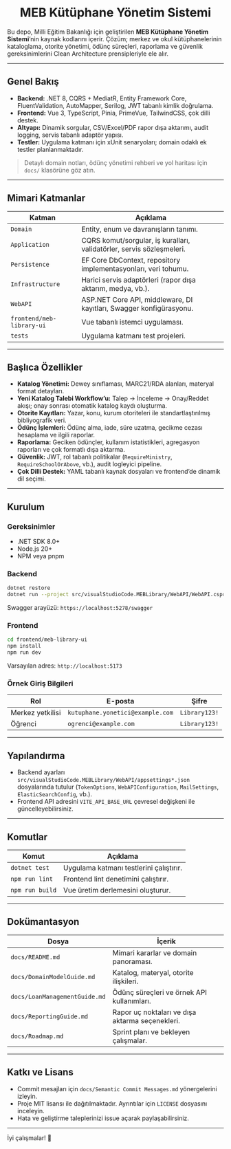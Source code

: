 <h1 align="center">MEB Kütüphane Yönetim Sistemi</h1>

Bu depo, Milli Eğitim Bakanlığı için geliştirilen **MEB Kütüphane Yönetim Sistemi**’nin kaynak kodlarını içerir. Çözüm; merkez ve okul kütüphanelerinin kataloglama, otorite yönetimi, ödünç süreçleri, raporlama ve güvenlik gereksinimlerini Clean Architecture prensipleriyle ele alır.

---

## Genel Bakış

- **Backend:** .NET 8, CQRS + MediatR, Entity Framework Core, FluentValidation, AutoMapper, Serilog, JWT tabanlı kimlik doğrulama.
- **Frontend:** Vue 3, TypeScript, Pinia, PrimeVue, TailwindCSS, çok dilli destek.
- **Altyapı:** Dinamik sorgular, CSV/Excel/PDF rapor dışa aktarımı, audit logging, servis tabanlı adaptör yapısı.
- **Testler:** Uygulama katmanı için xUnit senaryoları; domain odaklı ek testler planlanmaktadır.

> Detaylı domain notları, ödünç yönetimi rehberi ve yol haritası için `docs/` klasörüne göz atın.

---

## Mimari Katmanlar

| Katman | Açıklama |
| --- | --- |
| `Domain` | Entity, enum ve davranışların tanımı. |
| `Application` | CQRS komut/sorgular, iş kuralları, validatörler, servis sözleşmeleri. |
| `Persistence` | EF Core DbContext, repository implementasyonları, veri tohumu. |
| `Infrastructure` | Harici servis adaptörleri (rapor dışa aktarım, medya, vb.). |
| `WebAPI` | ASP.NET Core API, middleware, DI kayıtları, Swagger konfigürasyonu. |
| `frontend/meb-library-ui` | Vue tabanlı istemci uygulaması. |
| `tests` | Uygulama katmanı test projeleri. |

---

## Başlıca Özellikler

- **Katalog Yönetimi:** Dewey sınıflaması, MARC21/RDA alanları, materyal format detayları.
- **Yeni Katalog Talebi Workflow’u:** Talep → İnceleme → Onay/Reddet akışı; onay sonrası otomatik katalog kaydı oluşturma.
- **Otorite Kayıtları:** Yazar, konu, kurum otoriteleri ile standartlaştırılmış bibliyografik veri.
- **Ödünç İşlemleri:** Ödünç alma, iade, süre uzatma, gecikme cezası hesaplama ve ilgili raporlar.
- **Raporlama:** Geciken ödünçler, kullanım istatistikleri, agregasyon raporları ve çok formatlı dışa aktarma.
- **Güvenlik:** JWT, rol tabanlı politikalar (`RequireMinistry`, `RequireSchoolOrAbove`, vb.), audit logleyici pipeline.
- **Çok Dilli Destek:** YAML tabanlı kaynak dosyaları ve frontend’de dinamik dil seçimi.

---

## Kurulum

### Gereksinimler

- .NET SDK 8.0+
- Node.js 20+
- NPM veya pnpm

### Backend

```bash
dotnet restore
dotnet run --project src/visualStudioCode.MEBLibrary/WebAPI/WebAPI.csproj
```

Swagger arayüzü: `https://localhost:5278/swagger`

### Frontend

```bash
cd frontend/meb-library-ui
npm install
npm run dev
```

Varsayılan adres: `http://localhost:5173`

### Örnek Giriş Bilgileri

| Rol | E-posta | Şifre |
| --- | --- | --- |
| Merkez yetkilisi | `kutuphane.yonetici@example.com` | `Library123!` |
| Öğrenci | `ogrenci@example.com` | `Library123!` |

---

## Yapılandırma

- Backend ayarları `src/visualStudioCode.MEBLibrary/WebAPI/appsettings*.json` dosyalarında tutulur (`TokenOptions`, `WebAPIConfiguration`, `MailSettings`, `ElasticSearchConfig`, vb.).
- Frontend API adresini `VITE_API_BASE_URL` çevresel değişkeni ile güncelleyebilirsiniz.

---

## Komutlar

| Komut | Açıklama |
| --- | --- |
| `dotnet test` | Uygulama katmanı testlerini çalıştırır. |
| `npm run lint` | Frontend lint denetimini çalıştırır. |
| `npm run build` | Vue üretim derlemesini oluşturur. |

---

## Dokümantasyon

| Dosya | İçerik |
| --- | --- |
| `docs/README.md` | Mimari kararlar ve domain panoraması. |
| `docs/DomainModelGuide.md` | Katalog, materyal, otorite ilişkileri. |
| `docs/LoanManagementGuide.md` | Ödünç süreçleri ve örnek API kullanımları. |
| `docs/ReportingGuide.md` | Rapor uç noktaları ve dışa aktarma seçenekleri. |
| `docs/Roadmap.md` | Sprint planı ve bekleyen çalışmalar. |

---

## Katkı ve Lisans

- Commit mesajları için `docs/Semantic Commit Messages.md` yönergelerini izleyin.
- Proje MIT lisansı ile dağıtılmaktadır. Ayrıntılar için `LICENSE` dosyasını inceleyin.
- Hata ve geliştirme taleplerinizi issue açarak paylaşabilirsiniz.

---

İyi çalışmalar! 🚀
